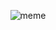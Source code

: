 <p align="center">
  <img src="https://pics.me.me/i-wanna-code-but-i-dont-know-how-to-get-66204361.png" alt="meme" />
</p>
